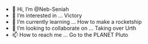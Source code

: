 - 👋 Hi, I’m @Neb-Seniah
- 👀 I’m interested in ... Victory
- 🌱 I’m currently learning ... How to make a rocketship
- 💞️ I’m looking to collaborate on ... Taking over Urth
- 📫 How to reach me ... Go to the PLANET Pluto

<!---
Neb-Seniah/Neb-Seniah is a ✨ special ✨ repository because its `README.md` (this file) appears on your GitHub profile.
You can click the Preview link to take a look at your changes.
--->
